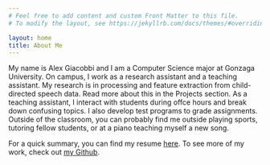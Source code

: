 ```yaml
---
# Feel free to add content and custom Front Matter to this file.
# To modify the layout, see https://jekyllrb.com/docs/themes/#overriding-theme-defaults

layout: home
title: About Me
---
```


My name is Alex Giacobbi and I am a Computer Science major at Gonzaga University.
On campus, I work as a research assistant and a teaching assistant. My research is in 
processing and feature extraction from child-directed speech data. Read more about this
in the Projects section. As a teaching assistant, I interact with students during
offce hours and break down confusing topics. I also develop test programs to grade assignments.
Outside of the classroom, you can probably find me outside playing sports, tutoring fellow students,
or at a piano teaching myself a new song. 

For a quick summary, you can find my resume [here](/assets/Resume.pdf).
To see more of my work, check out [my Github](https://github.com/agiacobbi).

